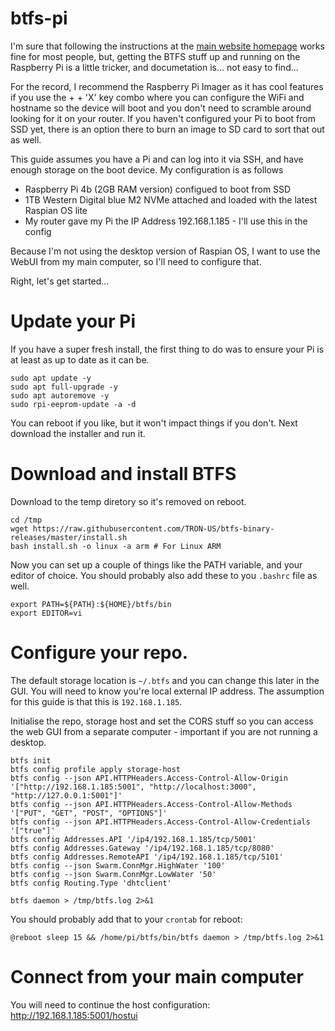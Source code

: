 # btfs-pi
I'm sure that following the instructions at the [main website homepage](https://docs.btfs.io/docs/btfs-demo) works fine for most people, but, getting the BTFS stuff up and running on the Raspberry Pi is a little tricker, and documetation is... not easy to find...

For the record, I recommend the Raspberry Pi Imager as it has cool features if you use the <ctrl> + <shift> + 'X' key combo where you can configure the WiFi and hostname so the device will boot and you don't need to scramble around looking for it on your router. If you haven't configured your Pi to boot from SSD yet, there is an option there to burn an image to SD card to sort that out as well. 

This guide assumes you have a Pi and can log into it via SSH, and have enough storage on the boot device. My configuration is as follows
  
  * Raspberry Pi 4b (2GB RAM version) configued to boot from SSD
  * 1TB Western Digital blue M2 NVMe attached and loaded with the latest Raspian OS lite
  * My router gave my Pi the IP Address 192.168.1.185 - I'll use this in the config

Because I'm not using the desktop version of Raspian OS, I want to use the WebUI from my main computer, so I'll need to configure that.

Right, let's get started...

# Update your Pi

If you have a super fresh install, the first thing to do was to ensure your Pi is at least as up to date as it can be.

```language-console
sudo apt update -y
sudo apt full-upgrade -y
sudo apt autoremove -y
sudo rpi-eeprom-update -a -d
```

You can reboot if you like, but it won't impact things if you don't. Next download the installer and run it.

# Download and install BTFS

Download to the temp diretory so it's removed on reboot.

```language-console
cd /tmp
wget https://raw.githubusercontent.com/TRON-US/btfs-binary-releases/master/install.sh
bash install.sh -o linux -a arm # For Linux ARM
```

Now you can set up a couple of things like the PATH variable, and your editor of choice. You should probably also add these to you `.bashrc` file as well.

```language-console
export PATH=${PATH}:${HOME}/btfs/bin
export EDITOR=vi
```
# Configure your repo.

The default storage location is `~/.btfs` and you can change this later in the GUI. You will need to know you're local external IP address. The assumption for this guide is that this is `192.168.1.185`. 

Initialise the repo, storage host and set the CORS stuff so you can access the web GUI from a separate computer - important if you are not running a desktop.

```language-console
btfs init
btfs config profile apply storage-host
btfs config --json API.HTTPHeaders.Access-Control-Allow-Origin '["http://192.168.1.185:5001", "http://localhost:3000", "http://127.0.0.1:5001"]'
btfs config --json API.HTTPHeaders.Access-Control-Allow-Methods '["PUT", "GET", "POST", "OPTIONS"]'
btfs config --json API.HTTPHeaders.Access-Control-Allow-Credentials '["true"]'
btfs config Addresses.API '/ip4/192.168.1.185/tcp/5001'
btfs config Addresses.Gateway '/ip4/192.168.1.185/tcp/8080'
btfs config Addresses.RemoteAPI '/ip4/192.168.1.185/tcp/5101'
btfs config --json Swarm.ConnMgr.HighWater '100'
btfs config --json Swarm.ConnMgr.LowWater '50'
btfs config Routing.Type 'dhtclient'
```
<!--
Edit the config with `btfs config edit`, then change the IP addresses to the local external address the PI is on:

```language-json
"Addresses": {
	"API": "/ip4/192.168.1.185/tcp/5001",
	"Announce": [],
	"Gateway": "/ip4/192.168.1.185/tcp/8080",
	"NoAnnounce": [],
	"RemoteAPI": "/ip4/192.168.1.185/tcp/5101",
	...
```

I found my router die a lot. I may have fixed it with adjusting the way my node connects to the network - i.e. dont allow too many peers and only be a client.

Find the Swarm High and LowWater. Change them as follows

```language-json
"Swarm": {
		"AddrFilters": null,
		"ConnMgr": {
			"GracePeriod": "20s",
			"HighWater": 100,
			"LowWater": 50,
			...
```

Find the Routing Type setting. Change it as follows

```language-json
	"Routing": {
		"Type": "dhtclient"
	},
```

A daemon can be run from the command line.
-->
```language-console
btfs daemon > /tmp/btfs.log 2>&1
```

You should probably add that to your `crontab` for reboot:

```language-console
@reboot sleep 15 && /home/pi/btfs/bin/btfs daemon > /tmp/btfs.log 2>&1
```

# Connect from your main computer

You will need to continue the host configuration: http://192.168.1.185:5001/hostui
<!--
# Possible better configurations

I have not tried these, but they would reduce some of the complexity and knowledge. They came from the bottom of [this website](https://medium.com/tron-foundation/configure-btfs-daemon-bd97f9c2e7cd) and if they work will remove the requirement to edit the config directly, and, more importantly, not know your IP address.

```language-console
btfs config --json API.HTTPHeaders.Access-Control-Allow-Origin '["*"]'
btfs config --json API.HTTPHeaders.Access-Control-Allow-Methods '["PUT", "GET", "POST", "OPTIONS"]'
btfs config --json API.HTTPHeaders.Access-Control-Allow-Credentials '["true"]'

btfs config Addresses.API '/ip4/0.0.0.0/tcp/5001'
btfs config Addresses.Gateway '/ip4/0.0.0.0/tcp/8080'
```

Extending the notes above, these should work as well

```language-console
btfs config Addresses.RemoteAPI '/ip4/0.0.0.0/tcp/5101'
btfs config --json Swarm.ConnMgr.HighWater '100'
btfs config --json Swarm.ConnMgr.LowWater '50'
btfs config Routing.Type 'dhtclient'
```
-->
